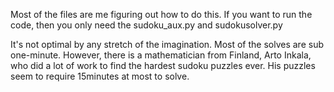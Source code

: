 Most of the files are me figuring out how to do this. If you want to run the code, then you only need the sudoku_aux.py and sudokusolver.py

It's not optimal by any stretch of the imagination. Most of the solves are sub one-minute. However, there is a mathematician from 
Finland, Arto Inkala, who did a lot of work to find the hardest sudoku puzzles ever. His puzzles seem to require 15minutes at most to solve. 
